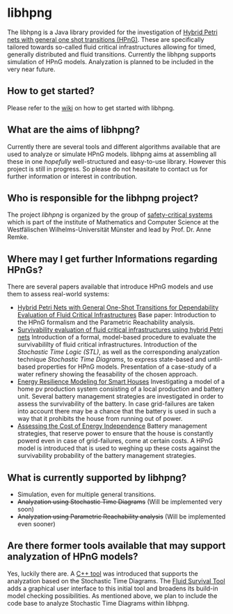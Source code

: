 # libhpng
The libhpng is a Java library provided for the investigation of [Hybrid Petri nets with general one shot transitions (HPnG)](http://ieeexplore.ieee.org/xpl/login.jsp?tp=&arnumber=5634312&url=http%3A%2F%2Fieeexplore.ieee.org%2Fxpls%2Fabs_all.jsp%3Farnumber%3D5634312). These are specifically tailored towards so-called fluid critical infrastructures allowing for timed, generally distributed and fluid transitions. Currently the libhpng supports simulation of HPnG models. Analyzation is planned to be included in the very near future. 

## How to get started?
Please refer to the [wiki](https://github.com/jannikhuels/libhpng/wiki) on how to get started with libhpng.

## What are the aims of libhpng?
Currently there are several tools and different algorithms available that are used to analyze or simulate HPnG models. libhpng aims at assembling all these in one *hopefully* well-structured and easy-to-use library. However this project is still in progress. So please do not heasitate to contact us for further information or interest in contribution. 

## Who is responsible for the libhpng project?
The project *libhpng* is organized by the group of [safety-critical systems](https://www.uni-muenster.de/Informatik.AGRemke/en/index.html) which is part of the institute of Mathematics and Computer Science at the Westfälischen Wilhelms-Universität Münster and lead by Prof. Dr. Anne Remke.

## Where may I get further Informations regarding HPnGs?
There are several papers available that introduce HPnG models and use them to assess real-world systems:
+ [Hybrid Petri Nets with General One-Shot Transitions for Dependability Evaluation of Fluid Critical Infrastructures](http://ieeexplore.ieee.org/xpl/login.jsp?tp=&arnumber=5634312&url=http%3A%2F%2Fieeexplore.ieee.org%2Fxpls%2Fabs_all.jsp%3Farnumber%3D5634312)
   Base paper: Introduction to the HPnG formalism and the Parametric Reachability analysis. 
+ [Survivability evaluation of fluid critical infrastructures using hybrid Petri nets](http://eprints.eemcs.utwente.nl/24178/)
   Introduction of a formal, model-based procedure to evaluate the survivabililty of fluid critical infrastructures. Introduction of the *Stochastic Time Logic (STL)*, as well as the corresponding analyzation technique *Stochastic Time Diagrams*, to express state-based and until-based properties for HPnG models. Presentation of a case-study of a water refinery showing the feasability of the chosen approach. 
+ [Energy Resilience Modeling for Smart Houses](http://eprints.eemcs.utwente.nl/26172/)
   Investigating a model of a home pv production system consisting of a local production and battery unit. Several battery management strategies are investigated in order to assess the survivability of the battery. In case grid-failures are taken into account there may be a chance that the battery is used in such a way that it prohibits the house from running out of power. 
+ [Assessing the Cost of Energy Independence](http://wwwhome.cs.utwente.nl/~jongerdenmr/papers/energycon_2016.pdf)
   Battery management strategies, that reserve power to ensure that the house is constantly powerd even in case of grid-failures, come at certain costs. A HPnG model is introduced that is used to weghing up these costs against the survivability probability of the battery management strategies.

## What is currently supported by libhpng?
+ Simulation, even for multiple general transitions.
+ ~~Analyzation using Stochastic Time Diagrams~~ (Will be implemented very soon)
+ ~~Analyzation using Parametric Reachability analysis~~ (Will be implemented even sooner)

## Are there former tools available that may support analyzation of HPnG models?
Yes, luckily there are. A [C++ tool](https://github.com/jannikhuels/HPnG) was introduced that supports the analyzation based on the Stochastic Time Diagrams. The [Fluid Survival Tool](https://github.com/bjornpostema/fluid-survival-tool) adds a graphical user interface to this initial tool and broadens its build-in model checking possibilities. As mentioned above, we plan to include the code base to analyze Stochastic Time Diagrams within libhpng.  
